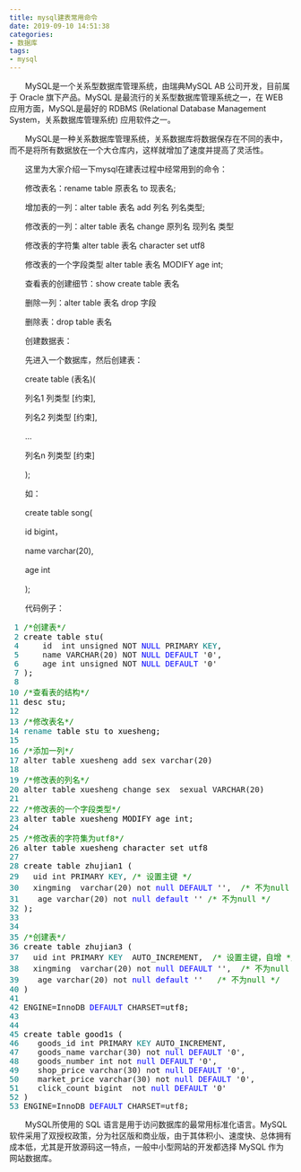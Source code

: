 ```yaml
---
title: mysql建表常用命令
date: 2019-09-10 14:51:38
categories:
- 数据库
tags:
- mysql
---
```

<p>　　MySQL是一个关系型数据库管理系统，由瑞典MySQL AB 公司开发，目前属于 Oracle 旗下产品。MySQL 是最流行的关系型数据库管理系统之一，在 WEB 应用方面，MySQL是最好的 RDBMS (Relational Database Management System，关系数据库管理系统) 应用软件之一。</p>
<p>　　MySQL是一种关系数据库管理系统，关系数据库将数据保存在不同的表中，而不是将所有数据放在一个大仓库内，这样就增加了速度并提高了灵活性。</p>
<p>　　这里为大家介绍一下mysql在建表过程中经常用到的命令：</p>
<p>　　修改表名：rename table 原表名 to 现表名;</p>
<p>　　增加表的一列：alter table 表名 add 列名 列名类型;</p>
<p>　　修改表的一列：alter table 表名 change 原列名 现列名 类型</p>
<p>　　修改表的字符集 alter table 表名 character set utf8</p>
<p>　　修改表的一个字段类型 alter table 表名 MODIFY age int;</p>
<p>　　查看表的创建细节：show create table 表名</p>
<p>　　删除一列：alter table 表名 drop 字段</p>
<p>　　删除表：drop table 表名</p>
<p>　　创建数据表：</p>
<p>　　先进入一个数据库，然后创建表：</p>
<p>　　create table (表名)(</p>
<p>　　列名1 列类型 [约束],</p>
<p>　　列名2 列类型 [约束],</p>
<p>　　...</p>
<p>　　列名n 列类型 [约束]</p>
<p>　　);</p>
<p>　　如：</p>
<p>　　create table song(</p>
<p>　　id bigint，</p>
<p>　　name varchar(20),</p>
<p>　　age int</p>
<p>　　);</p>
<p>　　代码例子：</p>
<div class="cnblogs_code">
<pre><span style="color: #008080;"> 1</span> <span style="color: #008000;">/*</span><span style="color: #008000;">创建表</span><span style="color: #008000;">*/</span>
<span style="color: #008080;"> 2</span> <span style="color: #000000;">create table stu(</span>
<span style="color: #008080;"> 4</span>     id  int unsigned NOT <span style="color: #0000ff;">NULL</span> PRIMARY <span style="color: #008080;">KEY</span>,
<span style="color: #008080;"> 5</span>     name VARCHAR(20) NOT <span style="color: #0000ff;">NULL</span> <span style="color: #0000ff;">DEFAULT</span> '0',
<span style="color: #008080;"> 6</span>     age int unsigned NOT <span style="color: #0000ff;">NULL</span> <span style="color: #0000ff;">DEFAULT</span> '0'
<span style="color: #008080;"> 7</span> <span style="color: #000000;">);
</span><span style="color: #008080;"> 8</span> 
<span style="color: #008080;">10</span> <span style="color: #008000;">/*</span><span style="color: #008000;">查看表的结构</span><span style="color: #008000;">*/</span>
<span style="color: #008080;">11</span> <span style="color: #000000;">desc stu;
</span><span style="color: #008080;">12</span> 
<span style="color: #008080;">13</span> <span style="color: #008000;">/*</span><span style="color: #008000;">修改表名</span><span style="color: #008000;">*/</span>
<span style="color: #008080;">14</span> <span style="color: #008080;">rename</span><span style="color: #000000;"> table stu to xuesheng;
</span><span style="color: #008080;">15</span> 
<span style="color: #008080;">16</span> <span style="color: #008000;">/*</span><span style="color: #008000;">添加一列</span><span style="color: #008000;">*/</span>
<span style="color: #008080;">17</span> alter table xuesheng add sex varchar(20<span style="color: #000000;">)
</span><span style="color: #008080;">18</span> 
<span style="color: #008080;">19</span> <span style="color: #008000;">/*</span><span style="color: #008000;">修改表的列名</span><span style="color: #008000;">*/</span>
<span style="color: #008080;">20</span> alter table xuesheng change sex  sexual VARCHAR(20<span style="color: #000000;">)
</span><span style="color: #008080;">21</span> 
<span style="color: #008080;">22</span> <span style="color: #008000;">/*</span><span style="color: #008000;">修改表的一个字段类型</span><span style="color: #008000;">*/</span>
<span style="color: #008080;">23</span> <span style="color: #000000;">alter table xuesheng MODIFY age int;
</span><span style="color: #008080;">24</span> 
<span style="color: #008080;">25</span> <span style="color: #008000;">/*</span><span style="color: #008000;">修改表的字符集为utf8</span><span style="color: #008000;">*/</span>
<span style="color: #008080;">26</span> <span style="color: #000000;">alter table xuesheng character set utf8
</span><span style="color: #008080;">27</span> 
<span style="color: #008080;">28</span> <span style="color: #000000;">create table zhujian1 (
</span><span style="color: #008080;">29</span>   uid int PRIMARY <span style="color: #008080;">KEY</span>, <span style="color: #008000;">/*</span><span style="color: #008000;"> 设置主键 </span><span style="color: #008000;">*/</span>
<span style="color: #008080;">30</span>   xingming  varchar(20) not <span style="color: #0000ff;">null</span> <span style="color: #0000ff;">DEFAULT</span> '',  <span style="color: #008000;">/*</span><span style="color: #008000;"> 不为null </span><span style="color: #008000;">*/</span>
<span style="color: #008080;">31</span>    age varchar(20) not <span style="color: #0000ff;">null</span> <span style="color: #0000ff;">default</span> '' <span style="color: #008000;">/*</span><span style="color: #008000;"> 不为null </span><span style="color: #008000;">*/</span>
<span style="color: #008080;">32</span> <span style="color: #000000;">);
</span><span style="color: #008080;">33</span> 
<span style="color: #008080;">34</span> 
<span style="color: #008080;">35</span> <span style="color: #008000;">/*</span><span style="color: #008000;">创建表</span><span style="color: #008000;">*/</span>
<span style="color: #008080;">36</span> <span style="color: #000000;">create table zhujian3 (
</span><span style="color: #008080;">37</span>   uid int PRIMARY <span style="color: #008080;">KEY</span>  AUTO_INCREMENT,  <span style="color: #008000;">/*</span><span style="color: #008000;"> 设置主键，自增 </span><span style="color: #008000;">*/</span>
<span style="color: #008080;">38</span>   xingming  varchar(20) not <span style="color: #0000ff;">null</span> <span style="color: #0000ff;">DEFAULT</span> '',  <span style="color: #008000;">/*</span><span style="color: #008000;"> 不为null </span><span style="color: #008000;">*/</span>
<span style="color: #008080;">39</span>    age varchar(20) not <span style="color: #0000ff;">null</span> <span style="color: #0000ff;">default</span> ''   <span style="color: #008000;">/*</span><span style="color: #008000;"> 不为null </span><span style="color: #008000;">*/</span>
<span style="color: #008080;">40</span> <span style="color: #000000;">)
</span><span style="color: #008080;">41</span> 
<span style="color: #008080;">42</span> ENGINE=InnoDB <span style="color: #0000ff;">DEFAULT</span> CHARSET=<span style="color: #000000;">utf8;
</span><span style="color: #008080;">43</span> 
<span style="color: #008080;">44</span> 
<span style="color: #008080;">45</span> <span style="color: #000000;">create table good1s (
</span><span style="color: #008080;">46</span>    goods_id int PRIMARY <span style="color: #008080;">KEY</span> AUTO_INCREMENT,
<span style="color: #008080;">47</span>    goods_name varchar(30) not <span style="color: #0000ff;">null</span> <span style="color: #0000ff;">DEFAULT</span> '0',
<span style="color: #008080;">48</span>    goods_number int not <span style="color: #0000ff;">null</span> <span style="color: #0000ff;">DEFAULT</span> '0',
<span style="color: #008080;">49</span>    shop_price varchar(30) not <span style="color: #0000ff;">null</span> <span style="color: #0000ff;">DEFAULT</span> '0',
<span style="color: #008080;">50</span>    market_price varchar(30) not <span style="color: #0000ff;">null</span> <span style="color: #0000ff;">DEFAULT</span> '0',
<span style="color: #008080;">51</span>    click_count bigint  not <span style="color: #0000ff;">null</span> <span style="color: #0000ff;">DEFAULT</span> '0'
<span style="color: #008080;">52</span> <span style="color: #000000;">)
</span><span style="color: #008080;">53</span> ENGINE=InnoDB <span style="color: #0000ff;">DEFAULT</span> CHARSET=utf8;</pre>
</div>
<p>　　MySQL所使用的 SQL 语言是用于访问数据库的最常用标准化语言。MySQL 软件采用了双授权政策，分为社区版和商业版，由于其体积小、速度快、总体拥有成本低，尤其是开放源码这一特点，一般中小型网站的开发都选择 MySQL 作为网站数据库。</p>